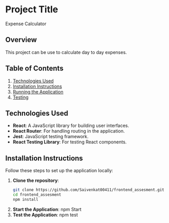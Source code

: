 # Project Title
Expense Calculator
## Overview

This project can be use to calculate day to day expenses.

## Table of Contents

1. [Technologies Used](#technologies-used)
2. [Installation Instructions](#installation-instructions)
3. [Running the Application](#running-the-application)
4. [Testing](#testing)

## Technologies Used

- **React**: A JavaScript library for building user interfaces.
- **React Router**: For handling routing in the application.
- **Jest**: JavaScript testing framework.
- **React Testing Library**: For testing React components.

## Installation Instructions

Follow these steps to set up the application locally:

1. **Clone the repository**:
   ```bash
   git clone https://github.com/Saivenkat00411/frontend_assesment.git
   cd frontend_assesment
   npm install

2. **Start the Application**:
   npm Start
3. **Test the Application**:
   npm test